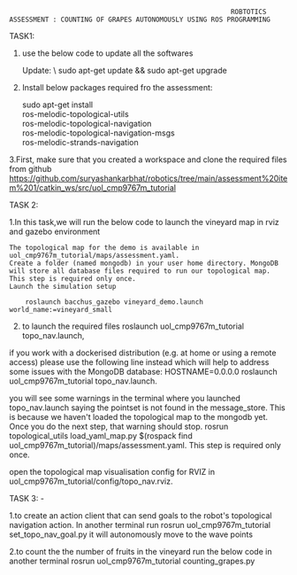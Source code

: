 
                                                            ROBTOTICS ASSESSMENT : COUNTING OF GRAPES AUTONOMOUSLY USING ROS PROGRAMMING

   

TASK1:
1.  use the below code to update all the softwares

    Update: \  sudo apt-get update && sudo apt-get upgrade

2. Install below packages required fro the assessment:

    sudo apt-get install \
        ros-melodic-topological-utils \
        ros-melodic-topological-navigation \
        ros-melodic-topological-navigation-msgs \
        ros-melodic-strands-navigation

3.First, make sure that you created a workspace and clone the required files from github https://github.com/suryashankarbhat/robotics/tree/main/assessment%20item%201/catkin_ws/src/uol_cmp9767m_tutorial

TASK 2:

1.In this task,we will run the below code to launch the vineyard map in rviz and gazebo environment

    The topological map for the demo is available in uol_cmp9767m_tutorial/maps/assessment.yaml. 
    Create a folder (named mongodb) in your user home directory. MongoDB will store all database files required to run our topological map. This step is required only once.
    Launch the simulation setup

        roslaunch bacchus_gazebo vineyard_demo.launch world_name:=vineyard_small
2. to launch the required files 
        roslaunch uol_cmp9767m_tutorial topo_nav.launch, 

if you work with a dockerised distribution (e.g. at home or using a remote access) please use the following line instead which will help to address      some issues with the MongoDB database: HOSTNAME=0.0.0.0 roslaunch uol_cmp9767m_tutorial topo_nav.launch.
        
you will see some warnings in the terminal where you launched topo_nav.launch saying the pointset is not found in the message_store. This is because we haven't loaded the topological map to the mongodb yet. Once you do the next step, that warning should stop.
        rosrun topological_utils load_yaml_map.py $(rospack find uol_cmp9767m_tutorial)/maps/assessment.yaml.
 This step is required only once.
       
 open the topological map visualisation config for RVIZ in uol_cmp9767m_tutorial/config/topo_nav.rviz.
    

TASK 3: - 

1.to create an action client that can send goals to the robot's topological navigation action.
  In another terminal run 
        rosrun uol_cmp9767m_tutorial set_topo_nav_goal.py 
    it will autonomously move to the wave points

2.to count the the number of fruits in the vineyard run the below code in another terminal 
           rosrun uol_cmp9767m_tutorial counting_grapes.py

      

